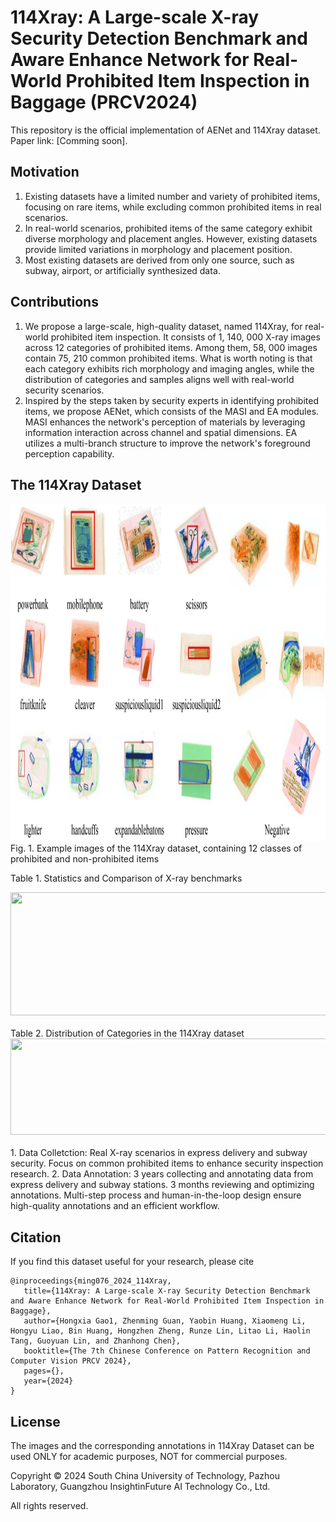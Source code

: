 # 114Xray: A Large-scale X-ray Security Detection Benchmark and Aware Enhance Network for Real-World Prohibited Item Inspection in Baggage (PRCV2024)
This repository is the official implementation of AENet and 114Xray dataset. Paper link: [Comming soon].

## Motivation
1. Existing datasets have a limited number and variety of prohibited items, focusing on rare items, while excluding common prohibited items in real scenarios.
2. In real-world scenarios, prohibited items of the same category exhibit diverse morphology and placement angles. However, existing datasets provide limited variations in morphology and placement position.
3. Most existing datasets are derived from only one source, such as subway, airport, or artificially synthesized data.

## Contributions
1. We propose a large-scale, high-quality dataset, named 114Xray, for real-world prohibited item inspection. It consists of 1, 140, 000 X-ray images across 12 categories of prohibited items. Among them, 58, 000 images contain 75, 210 common prohibited items. What is worth noting is that each category exhibits rich morphology and imaging angles, while the distribution of categories and samples aligns well with real-world security scenarios. 
2. Inspired by the steps taken by security experts in identifying prohibited items, we propose AENet, which consists of the MASI and EA modules. MASI enhances the network's perception of materials by leveraging information interaction across channel and spatial dimensions. EA utilizes a multi-branch structure to improve the network's foreground perception capability.

## The 114Xray Dataset
<div align=center><img src="Figures/114Xray样图.jpg" width="1059" height="540" /></div>
Fig. 1. Example images of the 114Xray dataset, containing 12 classes of prohibited and non-prohibited items
<br/>

Table 1. Statistics and Comparison of X-ray benchmarks
<div align=center><img src="Figures/表1.jpg" width="868" height="197" /></div>
<br/>
Table 2. Distribution of Categories in the 114Xray dataset
<div align=center><img src="Figures/表2.jpg" width="845" height="154" /></div>
<br/>
1. Data Colletction: Real X-ray scenarios in express delivery and subway security. Focus on common prohibited items to enhance security inspection research.
2. Data Annotation: 3 years collecting and annotating data from express delivery and subway stations. 3 months reviewing and optimizing annotations. Multi-step process and human-in-the-loop design ensure high-quality annotations and an efficient workflow.

## Citation
If you find this dataset useful for your research, please cite

    @inproceedings{ming076_2024_114Xray,
       title={114Xray: A Large-scale X-ray Security Detection Benchmark and Aware Enhance Network for Real-World Prohibited Item Inspection in Baggage},
       author={Hongxia Gao1, Zhenming Guan, Yaobin Huang, Xiaomeng Li, Hongyu Liao, Bin Huang, Hongzhen Zheng, Runze Lin, Litao Li, Haolin Tang, Guoyuan Lin, and Zhanhong Chen},
       booktitle={The 7th Chinese Conference on Pattern Recognition and Computer Vision PRCV 2024},
       pages={},
       year={2024}
    }
## License

The images and the corresponding annotations in 114Xray Dataset can be used ONLY for academic purposes, NOT for commercial purposes.

Copyright © 2024 South China University of Technology, Pazhou Laboratory, Guangzhou InsightinFuture AI Technology Co., Ltd.

All rights reserved.
